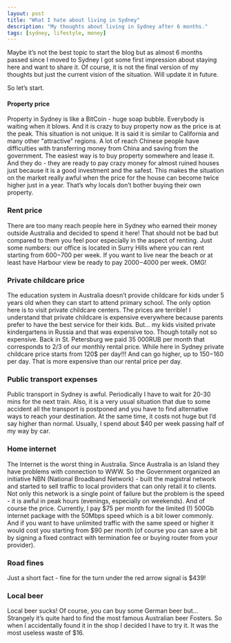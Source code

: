 ```yaml
---
layout: post
title: "What I hate about living in Sydney"
description: "My thoughts about living in Sydney after 6 months."
tags: [sydney, lifestyle, money]
---
```


Maybe it’s not the best topic to start the blog but as almost 6 months passed since I moved to Sydney I got some first impression about staying here and want to share it. Of course, it is not the final version of my thoughts but just the current vision of the situation. Will update it in future.

So let’s start.

#### Property price

Property in Sydney is like a BitCoin - huge soap bubble. Everybody is waiting when it blows. And it is crazy to buy property now as the price is at the peak. This situation is not unique. It is said it is similar to California and many other “attractive” regions. A lot of reach Chinese people have difficulties with transferring money from China and saving from the government. The easiest way is to buy property somewhere and lease it. And they do - they are ready to pay crazy money for almost ruined houses just because it is a good investment and the safest. This makes the situation on the market really awful when the price for the house can become twice higher just in a year. That’s why locals don’t bother buying their own property.

### Rent price

There are too many reach people here in Sydney who earned their money outside Australia and decided to spend it here! That should not be bad but compared to them you feel poor especially in the aspect of renting. Just some numbers: our office is located in Surry Hills where you can rent starting from $600-$700 per week. If you want to live near the beach or at least have Harbour view be ready to pay $2000-$4000 per week. OMG!

### Private childcare price

The education system in Australia doesn’t provide childcare for kids under 5 years old when they can start to attend primary school. The only option here is to visit private childcare centers. The prices are terrible! I understand that private childcare is expensive everywhere because parents prefer to have the best service for their kids. But… my kids visited private kindergartens in Russia and that was expensive too. Though totally not so expensive. Back in St. Petersburg we paid 35 000RUB per month that corresponds to 2/3 of our monthly rental price. While here in Sydney private childcare price starts from 120$ per day!!! And can go higher, up to $150-$160 per day. That is more expensive than our rental price per day.

### Public transport expenses

Public transport in Sydney is awful. Periodically I have to wait for 20-30 mins for the next train. Also, it is a very usual situation that due to some accident all the transport is postponed and you have to find alternative ways to reach your destination. At the same time, it costs not huge but I’d say higher than normal. Usually, I spend about $40 per week passing half of my way by car.

### Home internet

The Internet is the worst thing in Australia. Since Australia is an Island they have problems with connection to WWW. So the Government organized an initiative NBN (National Broadband Network) - built the magistral network and started to sell traffic to local providers that can only retail it to clients. Not only this network is a single point of failure but the problem is the speed - it is awful in peak hours (evenings, especially on weekends). And of course the price. Currently, I pay $75 per month for the limited (!) 500Gb internet package with the 50Mbps speed which is a bit lower commonly. And if you want to have unlimited traffic with the same speed or higher it would cost you starting from $90 per month (of course you can save a bit by signing a fixed contract with termination fee or buying router from your provider).

### Road fines

Just a short fact - fine for the turn under the red arrow signal is $439!

### Local beer

Local beer sucks! Of course, you can buy some German beer but… Strangely it’s quite hard to find the most famous Australian beer Fosters. So when I accidentally found it in the shop I decided I have to try it. It was the most useless waste of $16.
